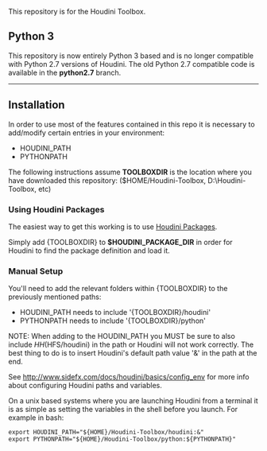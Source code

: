 This repository is for the Houdini Toolbox.


## Python 3

This repository is now entirely Python 3 based and is no longer compatible with Python 2.7 versions of Houdini. 
The old Python 2.7 compatible code is available in the **python2.7** branch.

---

## Installation

In order to use most of the features contained in this repo it is necessary to add/modify certain entries in your environment:
- HOUDINI_PATH
- PYTHONPATH

The following instructions assume **TOOLBOXDIR** is the location where you have downloaded this repository: ($HOME/Houdini-Toolbox, D:\Houdini-Toolbox, etc)

### Using Houdini Packages

The easiest way to get this working is to use [Houdini Packages](https://www.sidefx.com/docs/houdini/ref/plugins.html).

Simply add {TOOLBOXDIR} to **$HOUDINI_PACKAGE_DIR** in order for Houdini to find the package definition and load it.

### Manual Setup

You'll need to add the relevant folders within {TOOLBOXDIR} to the previously mentioned paths:

- HOUDINI_PATH needs to include '{TOOLBOXDIR}/houdini'
- PYTHONPATH needs to include '{TOOLBOXDIR}/python'

NOTE: When adding to the HOUDINI_PATH you MUST be sure to also include $HH ($HFS/houdini) in the path or Houdini will not work correctly.  The best thing to do is to insert Houdini's default path value '&' in the path at the end.

See http://www.sidefx.com/docs/houdini/basics/config_env for more info about configuring Houdini paths and variables.

On a unix based systems where you are launching Houdini from a terminal it is as simple as setting the variables in the shell before you launch.  For example in bash:
```
export HOUDINI_PATH="${HOME}/Houdini-Toolbox/houdini:&"
export PYTHONPATH="${HOME}/Houdini-Toolbox/python:${PYTHONPATH}"
```
